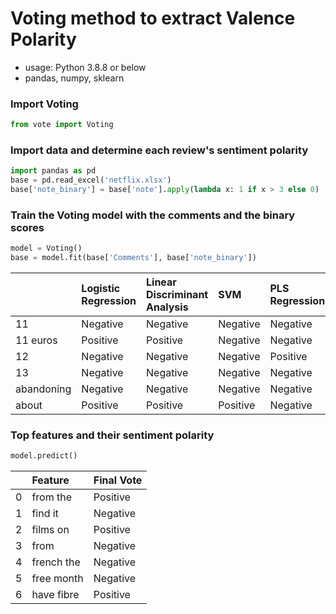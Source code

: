 # Voting method to extract Valence Polarity

* usage: Python 3.8.8 or below
* pandas, numpy, sklearn
  
### Import Voting 
```python
from vote import Voting
```

### Import data and determine each review's sentiment polarity 
```python
import pandas as pd 
base = pd.read_excel('netflix.xlsx')
base['note_binary'] = base['note'].apply(lambda x: 1 if x > 3 else 0)
```

### Train the Voting model with the comments and the binary scores
```python
model = Voting()
base = model.fit(base['Comments'], base['note_binary'])
```

|                      | Logistic Regression   | Linear Discriminant Analysis   | SVM      | PLS Regression   | Ridge Classifier   | Final Vote   |
|:---------------------|:----------------------|:-------------------------------|:---------|:-----------------|:-------------------|:-------------|
| 11                   | Negative              | Negative                       | Negative | Negative         | Negative           | Negative     |
| 11 euros             | Positive              | Positive                       | Negative | Negative         | Negative           | Negative     |
| 12                   | Negative              | Negative                       | Negative | Positive         | Negative           | Negative     |
| 13                   | Negative              | Negative                       | Negative | Negative         | Negative           | Negative     |
| abandoning           | Negative              | Negative                       | Negative | Negative         | Negative           | Negative     |
| about                | Positive              | Positive                       | Positive | Negative         | Positive           | Positive     |


### Top features and their sentiment polarity
```python
model.predict()
```

|    | Feature       | Final Vote   |
|---:|:--------------|:-------------|
|  0 | from the      | Positive     |
|  1 | find it       | Negative     |
|  2 | films on      | Positive     |
|  3 | from          | Negative     |
|  4 | french the    | Negative     |
|  5 | free month    | Negative     |
|  6 | have fibre    | Positive     |



